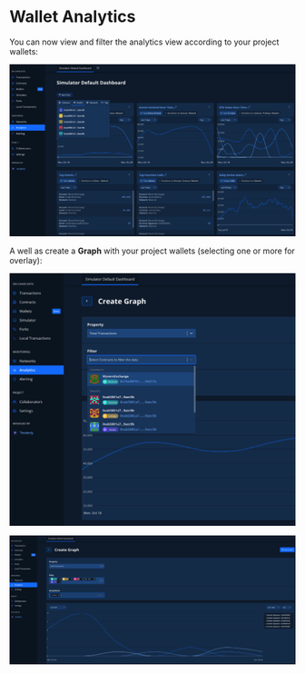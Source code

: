 # Wallet Analytics

You can now view and filter the analytics view according to your project wallets:

![](<../../.gitbook/assets/image (90) (1) (1) (1).png>)

A well as create a **Graph** with your project wallets (selecting one or more for overlay):

![](<../../.gitbook/assets/image (74) (1) (1) (1).png>)

![](<../../.gitbook/assets/image (87) (1) (1) (1).png>)
